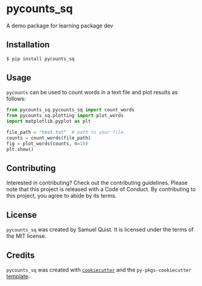 # pycounts_sq

A demo package for learning package dev

## Installation

```bash
$ pip install pycounts_sq
```

## Usage

`pycounts` can be used to count words in a text file and plot results
as follows:

```python
from pycounts_sq.pycounts_sq import count_words
from pycounts_sq.plotting import plot_words
import matplotlib.pyplot as plt

file_path = "test.txt"  # path to your file
counts = count_words(file_path)
fig = plot_words(counts, n=10)
plt.show()
```

## Contributing

Interested in contributing? Check out the contributing guidelines. Please note that this project is released with a Code of Conduct. By contributing to this project, you agree to abide by its terms.

## License

`pycounts_sq` was created by Samuel Quist. It is licensed under the terms of the MIT license.

## Credits

`pycounts_sq` was created with [`cookiecutter`](https://cookiecutter.readthedocs.io/en/latest/) and the `py-pkgs-cookiecutter` [template](https://github.com/py-pkgs/py-pkgs-cookiecutter).
